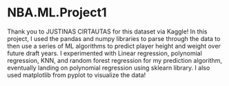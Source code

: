 # NBA.ML.Project1
Thank you to JUSTINAS CIRTAUTAS for this dataset via Kaggle! 
In this project, I used the pandas and numpy libraries to parse through the data to then use a series of ML algorithms to predict player height and weight over future draft years. 
I experimented with Linear regression, polynomial regression, KNN, and random forest regression for my prediction algorithm, eventually landing on polynomial regression using sklearn library.
I also used matplotlib from pyplot to visualize the data! 
